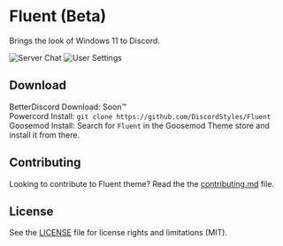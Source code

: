 # Fluent (Beta)

Brings the look of Windows 11 to Discord.

![Server Chat](https://i.imgur.com/WasgeFy.png)
![User Settings](https://i.imgur.com/3uL8y2m.png)

## Download

BetterDiscord Download: Soon™  
Powercord Install: `git clone https://github.com/DiscordStyles/Fluent`  
Goosemod Install: Search for `Fluent` in the Goosemod Theme store and install it from there.

## Contributing

Looking to contribute to Fluent theme? Read the the [contributing.md](https://github.com/DiscordStyles/Fluent/blob/main/CONTRIBUTING.md) file.

## License

See the [LICENSE](https://github.com/DiscordStyles/Fluent/blob/main/LICENSE.md) file for license rights and limitations (MIT).
